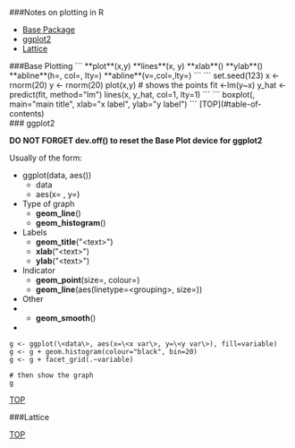 <div id='table-of-contents'>
###Notes on plotting in R

- [Base Package](#base-plotting-package)
- [ggplot2](#ggplot2-plotting-package)
- [Lattice](#lattice-plotting-package)

<div id='base-plotting-package'/>
###Base Plotting 
```
**plot**(x,y)
**lines**(x, y)
**xlab**()
**ylab**()
**abline**(h=, col=, lty=)
**abline**(v=,col=,lty=)
```
```
set.seed(123)
x <- rnorm(20)
y <- rnorm(20)
plot(x,y)   # shows the points
fit <-lm(y~x)
y_hat <- predict(fit, method="lm")
lines(x, y_hat, col=1, lty=1)
```
```
boxplot(<data>, main="main title", xlab="x label", ylab="y label")
```
[TOP](#table-of-contents)

<div id='ggplot2-plotting-package'/>
### ggplot2

**DO NOT FORGET dev.off() to reset the Base Plot device for ggplot2**

Usually of the form:
- ggplot(data, aes())
  + data
  + aes(x= , y=)
- Type of graph
  + **geom_line**()
  + **geom_histogram**()
- Labels
  + **geom_title**("\<text\>")
  + **xlab**("\<text\>")
  + **ylab**("\<text\>")
- Indicator
  + **geom_point**(size=, colour=)
  + **geom_line**(aes(linetype=\<grouping\>, size=))
- Other
-   + **geom_smooth**()
-   
```
g <- ggplot(\<data\>, aes(x=\<x var\>, y=\<y var\>), fill=variable)
g <- g + geom.histogram(colour="black", bin=20)
g <- g + facet_grid(.~variable)

# then show the graph
g
```
[TOP](#table-of-contents)

###Lattice <div id='lattice-plotting-package'>

[TOP](#table-of-contents)
